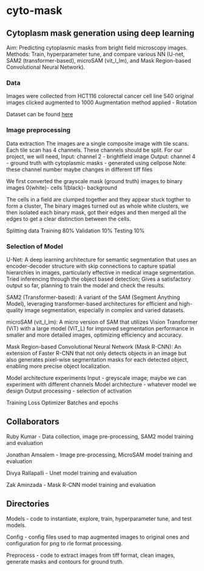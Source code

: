 # cyto-mask
## Cytoplasm mask generation using deep learning

Aim: Predicting cytoplasmic masks from bright field microscopy images.
Methods: Train, hyperparameter tune, and compare various NN (U-net, SAM2 (transformer-based), microSAM (vit_l_lm), and Mask Region-based Convolutional Neural Network).

### Data
Images were collected from HCT116 colorectal cancer cell line
540 original images clicked augmented to 1000
Augmentation method applied - Rotation

Dataset can be found [here](https://www.kaggle.com/datasets/rubyssk/cytomask-microscopy-images)

### Image preprocessing
Data extraction
The images are a single composite image with tile scans. Each tile scan has 4 channels. These channels should be split. For our project, we will need, 
Input: channel 2 - brightfield image
Output: channel 4 - ground truth with cytoplasmic masks - generated using cellpose
Note: these channel number maybe changes in different tiff files

We first converted the grayscale mask (ground truth) images to binary images 0(white)- cells 1(black)- background

The cells in a field are clumped together and they appear stuck togther to form a cluster, The binary images turned out as whole white clusters, we then isolated each binary mask, got their edges and then merged all the edges to get a clear distinction between the cells. 

Splitting data
Training 80%
Validation 10%
Testing 10%

### Selection of Model

U-Net: A deep learning architecture for semantic segmentation that uses an encoder-decoder structure with skip connections to capture spatial hierarchies in images, particularly effective in medical image segmentation.
Tried inferencing through the object based detection; Gives a satisfactory output so far, planning to train the model and check the results.

SAM2 (Transformer-based): A variant of the SAM (Segment Anything Model), leveraging transformer-based architectures for efficient and high-quality image segmentation, especially in complex and varied datasets.

microSAM (vit_l_lm): A micro version of SAM that utilizes Vision Transformer (ViT) with a large model (ViT_L) for improved segmentation performance in smaller and more detailed images, optimizing efficiency and accuracy.

Mask Region-based Convolutional Neural Network (Mask R-CNN): An extension of Faster R-CNN that not only detects objects in an image but also generates pixel-wise segmentation masks for each detected object, enabling more precise object localization.



Model architecture experiments
Input - greyscale image; maybe we can experiment with different channels
Model architecture  - whatever model we design
Output processing - selection of activation

Training
Loss
Optimizer
Batches and epochs

## Collaborators 
Ruby Kumar - Data collection, image pre-processing, SAM2 model training and evaluation

Jonathan Amsalem - Image pre-processing, MicroSAM model training and evaluation

Divya Rallapalli - Unet model training and evaluation

Zak Aminzada - Mask R-CNN model training and evaluation


## Directories

Models - code to instantiate, explore, train, hyperparameter tune, and test models.

Config - config files used to map augmented images to original ones and configuration for png to rle format processing. 

Preprocess - code to extract images from tiff format, clean images, generate masks and contours for ground truth. 

